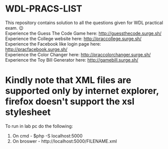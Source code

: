 # WDL-PRACS-LIST
This repository contains solution to all the questions given for WDL practical exam. 😉<br />
Experience the Guess The Code Game here: http://guessthecode.surge.sh/ <br />
Experience the College website here: http://praccollege.surge.sh/ <br />
Experience the Facebook like login page here: http://pracfacebook.surge.sh/ <br />
Experience the Color Changer here: http://praccolorchanger.surge.sh/ <br />
Experience the Toy Bill Generator here: http://gamebill.surge.sh/ <br />
# Kindly note that XML files are supported only by internet explorer, firefox doesn't support the xsl stylesheet <br />
To run in lab pc do the following:
1. On cmd - $php -S localhost:5000
2. On broswer - http://localhost:5000/FILENAME.xml
